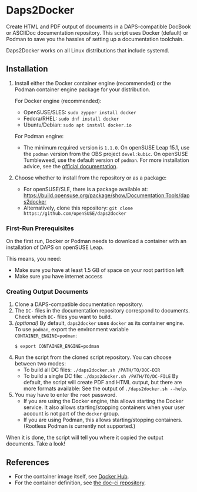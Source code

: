 # Daps2Docker

Create HTML and PDF output of documents in a DAPS-compatible DocBook or
ASCIIDoc documentation repository. This script uses Docker (default) or Podman
to save you the hassles of setting up a documentation toolchain.

Daps2Docker works on all Linux distributions that include systemd.

## Installation

1. Install either the Docker container engine (recommended) or the Podman container engine package for your distribution.

   For Docker engine (recommended):
   *  OpenSUSE/SLES: `sudo zypper install docker`
   *  Fedora/RHEL: `sudo dnf install docker`
   *  Ubuntu/Debian: `sudo apt install docker.io`

   For Podman engine:
   *  The minimum required version is `1.1.0`.
      On openSUSE Leap 15.1, use the `podman` version from the OBS project
      `devel:kubic`. On openSUSE Tumbleweed, use the default version of `podman`.
      For more installation advice, see the [official documentation](https://github.com/containers/libpod/blob/master/install.md).


2. Choose whether to install from the repository or as a package:
   * For openSUSE/SLE, there is a package available at: https://build.opensuse.org/package/show/Documentation:Tools/daps2docker
   * Alternatively, clone this repository: `git clone https://github.com/openSUSE/daps2docker`


### First-Run Prerequisites

On the first run, Docker or Podman needs to download a container
with an installation of DAPS on openSUSE Leap.

This means, you need:

*  Make sure you have at least 1.5 GB of space on your root partition left
*  Make sure you have internet access


### Creating Output Documents

1. Clone a DAPS-compatible documentation repository.
2. The `DC-` files in the documentation repository correspond to documents.
   Check which `DC-` files you want to build.
3. *(optional)* By default, `daps2docker` uses `docker` as its container engine.
   To use `podman`, export the environment variable `CONTAINER_ENGINE=podman`:
   ```console
   $ export CONTAINER_ENGINE=podman
   ```
4. Run the script from the cloned script repository. You can choose between two
   modes:
   *  To build all DC files: `./daps2docker.sh /PATH/TO/DOC-DIR`
   *  To build a single DC file: `./daps2docker.sh /PATH/TO/DC-FILE`
   By default, the script will create PDF and HTML output, but there are
   more formats available: See the output of `./daps2docker.sh --help`.
5. You may have to enter the `root` password.
   *  If you are using the Docker engine, this allows starting the Docker
      service. It also allows starting/stopping containers when your user
      account is not part of the `docker` group.
   *  If you are using Podman, this allows starting/stopping containers.
      (Rootless Podman is currently not supported.)

When it is done, the script will tell you where it copied the output documents.
Take a look!

## References

* For the container image itself, see
  [Docker Hub](https://hub.docker.com/r/susedoc/ci).
* For the container definition, see
  [the doc-ci repository](https://github.com/openSUSE/doc-ci/tree/master/build-docker-ci).

